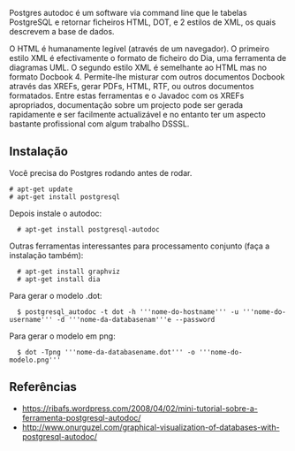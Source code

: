 Postgres autodoc é um software via command line que le tabelas PostgreSQL e retornar ficheiros HTML, DOT, e 2 estilos de XML, os quais descrevem a base de dados.

O HTML é humanamente legível (através de um navegador). O primeiro estilo XML é efectivamente o formato de ficheiro do Dia, uma ferramenta de diagramas UML. O segundo estilo XML é semelhante ao HTML mas no formato Docbook 4. Permite-lhe misturar com outros documentos Docbook através das XREFs, gerar PDFs, HTML, RTF, ou outros documentos formatados. Entre estas ferramentas e o Javadoc com os XREFs apropriados, documentação sobre um projecto pode ser gerada rapidamente e ser facilmente actualizável e no entanto ter um aspecto bastante profissional com algum trabalho DSSSL.

## Instalação

Você precisa do Postgres rodando antes de rodar.
```
# apt-get update
# apt-get install postgresql
```

Depois instale o autodoc: 

```
  # apt-get install postgresql-autodoc
```

Outras ferramentas interessantes para processamento conjunto (faça a instalação também): 
```
  # apt-get install graphviz
  # apt-get install dia
```

Para gerar o modelo .dot:

```
  $ postgresql_autodoc -t dot -h '''nome-do-hostname''' -u '''nome-do-username''' -d '''nome-da-databasenam'''e --password
```

Para gerar o modelo em png: 

```
  $ dot -Tpng '''nome-da-databasename.dot''' -o '''nome-do-modelo.png'''
```

## Referências 
* https://ribafs.wordpress.com/2008/04/02/mini-tutorial-sobre-a-ferramenta-postgresql-autodoc/
* http://www.onurguzel.com/graphical-visualization-of-databases-with-postgresql-autodoc/
